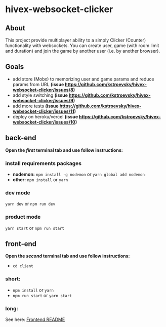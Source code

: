 ﻿# hivex-websocket-clicker
 ## About
 This project provide multiplayer ability to a simply Clicker (Counter) functionality with websockets.
 You can create user, game (with room limit and duration) and join the game by another user (i.e. by another browser).
 ## Goals
 - add store (Mobx) to memorizing user and game params and reduce params from URL **(issue https://github.com/kstroevsky/hivex-websocket-clicker/issues/8)**
 - add style switching **(issue https://github.com/kstroevsky/hivex-websocket-clicker/issues/9)**
 - add more tests  **(issue https://github.com/kstroevsky/hivex-websocket-clicker/issues/11)**
 - deploy on heroku/vercel **(issue https://github.com/kstroevsky/hivex-websocket-clicker/issues/10)**
 ## back-end
 **Open the _first_ terminal tab and use follow instructions:**
 ### install requirements packages
 - **nodemon:**
 `npm install -g nodemon`
 or
 `yarn global add nodemon`
 - **other:**
 `npm install`
 or
 `yarn`
 ### dev mode
 `yarn dev` or `npm run dev`
 ### product mode
 `yarn start` or `npm run start`
 ## front-end
 **Open the _second_ terminal tab and use follow instructions:**
 - `cd client`
 ### short:
 - `npm install` or `yarn`
 - `npm run start` or `yarn start`
 ### long:
 See here: [Frontend README](https://github.com/kstroevsky/hivex-websocket-clicker/blob/main/client/README.md)
